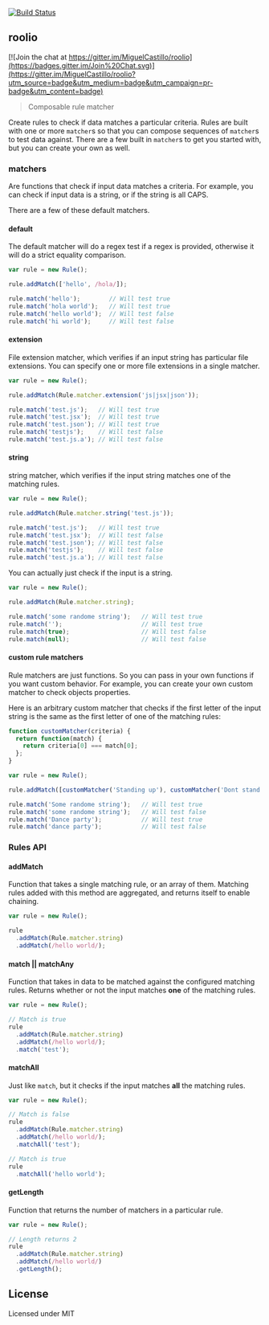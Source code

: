 [![Build Status](https://travis-ci.org/MiguelCastillo/roolio.svg?branch=travis-deployment)](https://travis-ci.org/MiguelCastillo/roolio)


## roolio

[![Join the chat at https://gitter.im/MiguelCastillo/roolio](https://badges.gitter.im/Join%20Chat.svg)](https://gitter.im/MiguelCastillo/roolio?utm_source=badge&utm_medium=badge&utm_campaign=pr-badge&utm_content=badge)

> Composable rule matcher

Create rules to check if data matches a particular criteria. Rules are built with one or more `matcher`s so that you can compose sequences of `matcher`s to test data against. There are a few built in `matcher`s to get you started with, but you can create your own as well.


### matchers

Are functions that check if input data matches a criteria. For example, you can check if input data is a string, or if the string is all CAPS.

There are a few of these default matchers.


#### default

The default matcher will do a regex test if a regex is provided, otherwise it will do a strict equality comparison.

``` javascript
var rule = new Rule();

rule.addMatch(['hello', /hola/]);

rule.match('hello');        // Will test true
rule.match('hola world');   // Will test true
rule.match('hello world');  // Will test false
rule.match('hi world');     // Will test false
```

#### extension

File extension matcher, which verifies if an input string has particular file extensions. You can specify one or more file extensions in a single matcher.

``` javascript
var rule = new Rule();

rule.addMatch(Rule.matcher.extension('js|jsx|json'));

rule.match('test.js');   // Will test true
rule.match('test.jsx');  // Will test true
rule.match('test.json'); // Will test true
rule.match('testjs');    // Will test false
rule.match('test.js.a'); // Will test false
```

#### string

string matcher, which verifies if the input string matches one of the matching rules.

``` javascript
var rule = new Rule();

rule.addMatch(Rule.matcher.string('test.js'));

rule.match('test.js');   // Will test true
rule.match('test.jsx');  // Will test false
rule.match('test.json'); // Will test false
rule.match('testjs');    // Will test false
rule.match('test.js.a'); // Will test false
```

You can actually just check if the input is a string.

``` javascript
var rule = new Rule();

rule.addMatch(Rule.matcher.string);

rule.match('some randome string');   // Will test true
rule.match('');                      // Will test true
rule.match(true);                    // Will test false
rule.match(null);                    // Will test false
```

#### custom rule matchers

Rule matchers are just functions. So you can pass in your own functions if you want custom behavior. For example, you can create your own custom matcher to check objects properties.

Here is an arbitrary custom matcher that checks if the first letter of the input string is the same as the first letter of one of the matching rules:

``` javascript
function customMatcher(criteria) {
  return function(match) {
    return criteria[0] === match[0];
  };
}

var rule = new Rule();

rule.addMatch([customMatcher('Standing up'), customMatcher('Dont stand up'));

rule.match('Some randome string');   // Will test true
rule.match('some randome string');   // Will test false
rule.match('Dance party');           // Will test true
rule.match('dance party');           // Will test false
```

### Rules API

#### addMatch

Function that takes a single matching rule, or an array of them. Matching rules added with this method are aggregated, and returns itself to enable chaining.

``` javascript
var rule = new Rule();

rule
  .addMatch(Rule.matcher.string)
  .addMatch(/hello world/);
```

#### match || matchAny

Function that takes in data to be matched against the configured matching rules.  Returns whether or not the input matches **one** of the matching rules.

``` javascript
var rule = new Rule();

// Match is true
rule
  .addMatch(Rule.matcher.string)
  .addMatch(/hello world/);
  .match('test');
```

#### matchAll

Just like `match`, but it checks if the input matches **all** the matching rules.

``` javascript
var rule = new Rule();

// Match is false
rule
  .addMatch(Rule.matcher.string)
  .addMatch(/hello world/);
  .matchAll('test');

// Match is true
rule
  .matchAll('hello world');
```


#### getLength

Function that returns the number of matchers in a particular rule.

``` javascript
var rule = new Rule();

// Length returns 2
rule
  .addMatch(Rule.matcher.string)
  .addMatch(/hello world/)
  .getLength();
```

## License

Licensed under MIT
